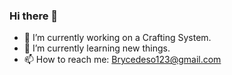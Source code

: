### Hi there 👋



- 🔭 I’m currently working on a Crafting System.
- 🌱 I’m currently learning new things.
- 📫 How to reach me: Brycedeso123@gmail.com
